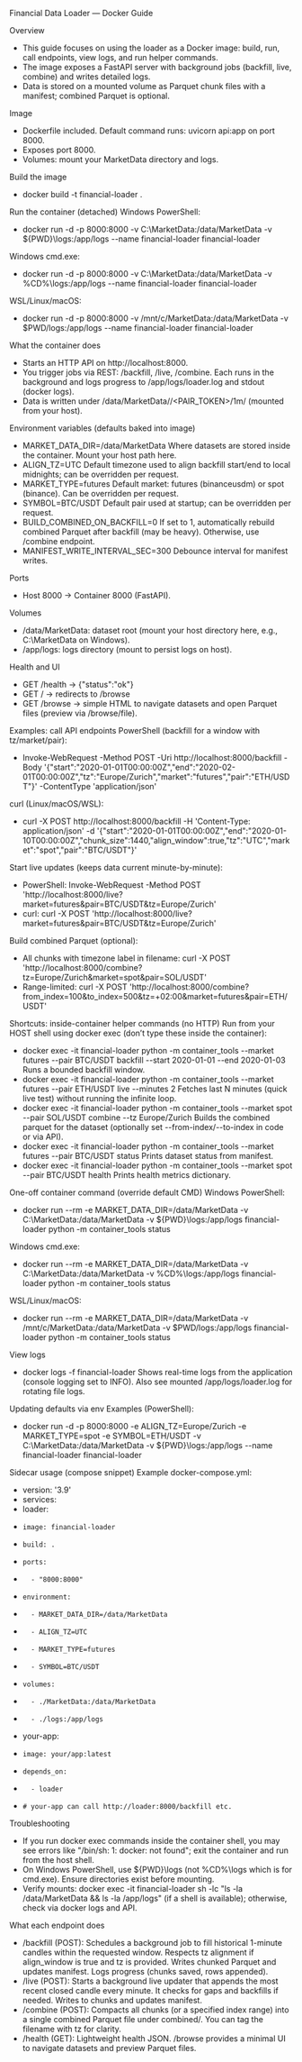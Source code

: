 Financial Data Loader — Docker Guide

Overview
- This guide focuses on using the loader as a Docker image: build, run, call endpoints, view logs, and run helper commands.
- The image exposes a FastAPI server with background jobs (backfill, live, combine) and writes detailed logs.
- Data is stored on a mounted volume as Parquet chunk files with a manifest; combined Parquet is optional.

Image
- Dockerfile included. Default command runs: uvicorn api:app on port 8000.
- Exposes port 8000.
- Volumes: mount your MarketData directory and logs.

Build the image
- docker build -t financial-loader .

Run the container (detached)
Windows PowerShell:
- docker run -d -p 8000:8000 -v C:\\MarketData:/data/MarketData -v ${PWD}\\logs:/app/logs --name financial-loader financial-loader

Windows cmd.exe:
- docker run -d -p 8000:8000 -v C:\\MarketData:/data/MarketData -v %CD%\\logs:/app/logs --name financial-loader financial-loader

WSL/Linux/macOS:
- docker run -d -p 8000:8000 -v /mnt/c/MarketData:/data/MarketData -v $PWD/logs:/app/logs --name financial-loader financial-loader

What the container does
- Starts an HTTP API on http://localhost:8000.
- You trigger jobs via REST: /backfill, /live, /combine. Each runs in the background and logs progress to /app/logs/loader.log and stdout (docker logs).
- Data is written under /data/MarketData/<exchange>/<PAIR_TOKEN>/1m/ (mounted from your host).

Environment variables (defaults baked into image)
- MARKET_DATA_DIR=/data/MarketData
  Where datasets are stored inside the container. Mount your host path here.
- ALIGN_TZ=UTC
  Default timezone used to align backfill start/end to local midnights; can be overridden per request.
- MARKET_TYPE=futures
  Default market: futures (binanceusdm) or spot (binance). Can be overridden per request.
- SYMBOL=BTC/USDT
  Default pair used at startup; can be overridden per request.
- BUILD_COMBINED_ON_BACKFILL=0
  If set to 1, automatically rebuild combined Parquet after backfill (may be heavy). Otherwise, use /combine endpoint.
- MANIFEST_WRITE_INTERVAL_SEC=300
  Debounce interval for manifest writes.

Ports
- Host 8000 -> Container 8000 (FastAPI).

Volumes
- /data/MarketData: dataset root (mount your host directory here, e.g., C:\\MarketData on Windows).
- /app/logs: logs directory (mount to persist logs on host).

Health and UI
- GET /health -> {"status":"ok"}
- GET / -> redirects to /browse
- GET /browse -> simple HTML to navigate datasets and open Parquet files (preview via /browse/file).

Examples: call API endpoints
PowerShell (backfill for a window with tz/market/pair):
- Invoke-WebRequest -Method POST -Uri http://localhost:8000/backfill -Body '{"start":"2020-01-01T00:00:00Z","end":"2020-02-01T00:00:00Z","tz":"Europe/Zurich","market":"futures","pair":"ETH/USDT"}' -ContentType 'application/json'

curl (Linux/macOS/WSL):
- curl -X POST http://localhost:8000/backfill -H 'Content-Type: application/json' -d '{"start":"2020-01-01T00:00:00Z","end":"2020-01-10T00:00:00Z","chunk_size":1440,"align_window":true,"tz":"UTC","market":"spot","pair":"BTC/USDT"}'

Start live updates (keeps data current minute-by-minute):
- PowerShell: Invoke-WebRequest -Method POST 'http://localhost:8000/live?market=futures&pair=BTC/USDT&tz=Europe/Zurich'
- curl: curl -X POST 'http://localhost:8000/live?market=futures&pair=BTC/USDT&tz=Europe/Zurich'

Build combined Parquet (optional):
- All chunks with timezone label in filename: curl -X POST 'http://localhost:8000/combine?tz=Europe/Zurich&market=spot&pair=SOL/USDT'
- Range-limited: curl -X POST 'http://localhost:8000/combine?from_index=100&to_index=500&tz=+02:00&market=futures&pair=ETH/USDT'

Shortcuts: inside-container helper commands (no HTTP)
Run from your HOST shell using docker exec (don’t type these inside the container):
- docker exec -it financial-loader python -m container_tools --market futures --pair BTC/USDT backfill --start 2020-01-01 --end 2020-01-03
  Runs a bounded backfill window.
- docker exec -it financial-loader python -m container_tools --market futures --pair ETH/USDT live --minutes 2
  Fetches last N minutes (quick live test) without running the infinite loop.
- docker exec -it financial-loader python -m container_tools --market spot --pair SOL/USDT combine --tz Europe/Zurich
  Builds the combined parquet for the dataset (optionally set --from-index/--to-index in code or via API).
- docker exec -it financial-loader python -m container_tools --market futures --pair BTC/USDT status
  Prints dataset status from manifest.
- docker exec -it financial-loader python -m container_tools --market spot --pair BTC/USDT health
  Prints health metrics dictionary.

One-off container command (override default CMD)
Windows PowerShell:
- docker run --rm -e MARKET_DATA_DIR=/data/MarketData -v C:\\MarketData:/data/MarketData -v ${PWD}\\logs:/app/logs financial-loader python -m container_tools status

Windows cmd.exe:
- docker run --rm -e MARKET_DATA_DIR=/data/MarketData -v C:\\MarketData:/data/MarketData -v %CD%\\logs:/app/logs financial-loader python -m container_tools status

WSL/Linux/macOS:
- docker run --rm -e MARKET_DATA_DIR=/data/MarketData -v /mnt/c/MarketData:/data/MarketData -v $PWD/logs:/app/logs financial-loader python -m container_tools status

View logs
- docker logs -f financial-loader
  Shows real-time logs from the application (console logging set to INFO). Also see mounted /app/logs/loader.log for rotating file logs.

Updating defaults via env
Examples (PowerShell):
- docker run -d -p 8000:8000 -e ALIGN_TZ=Europe/Zurich -e MARKET_TYPE=spot -e SYMBOL=ETH/USDT -v C:\\MarketData:/data/MarketData -v ${PWD}\\logs:/app/logs --name financial-loader financial-loader

Sidecar usage (compose snippet)
Example docker-compose.yml:
- version: '3.9'
- services:
-   loader:
-     image: financial-loader
-     build: .
-     ports:
-       - "8000:8000"
-     environment:
-       - MARKET_DATA_DIR=/data/MarketData
-       - ALIGN_TZ=UTC
-       - MARKET_TYPE=futures
-       - SYMBOL=BTC/USDT
-     volumes:
-       - ./MarketData:/data/MarketData
-       - ./logs:/app/logs
-   your-app:
-     image: your/app:latest
-     depends_on:
-       - loader
-     # your-app can call http://loader:8000/backfill etc.

Troubleshooting
- If you run docker exec commands inside the container shell, you may see errors like "/bin/sh: 1: docker: not found"; exit the container and run from the host shell.
- On Windows PowerShell, use ${PWD}\logs (not %CD%\logs which is for cmd.exe). Ensure directories exist before mounting.
- Verify mounts: docker exec -it financial-loader sh -lc "ls -la /data/MarketData && ls -la /app/logs" (if a shell is available); otherwise, check via docker logs and API.

What each endpoint does
- /backfill (POST): Schedules a background job to fill historical 1-minute candles within the requested window. Respects tz alignment if align_window is true and tz is provided. Writes chunked Parquet and updates manifest. Logs progress (chunks saved, rows appended).
- /live (POST): Starts a background live updater that appends the most recent closed candle every minute. It checks for gaps and backfills if needed. Writes to chunks and updates manifest.
- /combine (POST): Compacts all chunks (or a specified index range) into a single combined Parquet file under combined/. You can tag the filename with tz for clarity.
- /health (GET): Lightweight health JSON. /browse provides a minimal UI to navigate datasets and preview Parquet files.
